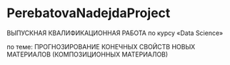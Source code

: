 # PerebatovaNadejdaProject
ВЫПУСКНАЯ КВАЛИФИКАЦИОННАЯ РАБОТА
по курсу
«Data Science»

по теме:
ПРОГНОЗИРОВАНИЕ КОНЕЧНЫХ СВОЙСТВ НОВЫХ МАТЕРИАЛОВ (КОМПОЗИЦИОННЫХ МАТЕРИАЛОВ)

